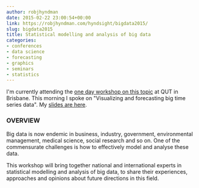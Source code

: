 ```yaml
---
author: robjhyndman
date: 2015-02-22 23:00:54+00:00
link: https://robjhyndman.com/hyndsight/bigdata2015/
slug: bigdata2015
title: Statistical modelling and analysis of big data
categories:
- conferences
- data science
- forecasting
- graphics
- seminars
- statistics
---
```


I'm currently attending the [one day workshop on this topic](https://web.archive.org/web/20170305013150/http://acems.org.au/statistical-modelling-and-analysis-of-big-data-workshop-2015//) at QUT in Brisbane. This morning I spoke on "Visualizing and forecasting big time series data". My [slides are here](/seminars/big-time-series-data/).



### OVERVIEW



Big data is now endemic in business, industry, government, environmental management, medical science, social research and so on. One of the commensurate challenges is how to effectively model and analyse these data.

This workshop will bring together national and international experts in statistical modelling and analysis of big data, to share their experiences, approaches and opinions about future directions in this field.
